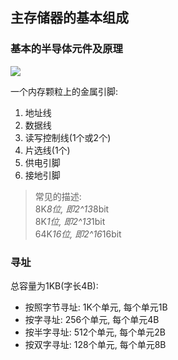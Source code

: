 ## 主存储器的基本组成

### 基本的半导体元件及原理

![](https://github.com/Ricolxwz/Computer-Organization-408/blob/main/Computer-Organization%20WD/Storage%20System/SVG/The%20basic%20components%20of%20main%20memory1.drawio.svg)

一个内存颗粒上的金属引脚:
1. 地址线
2. 数据线
3. 读写控制线(1个或2个)
4. 片选线(1个)
5. 供电引脚
6. 接地引脚

> 常见的描述: 
> <br> 8K*8位, 即2^13*8bit
> <br> 8K*1位, 即2^13*1bit
> <br> 64K*16位, 即2^16*16bit

### 寻址

总容量为1KB(字长4B):

- 按照字节寻址: 1K个单元, 每个单元1B
- 按字寻址: 256个单元, 每个单元4B
- 按半字寻址: 512个单元, 每个单元2B
- 按双字寻址: 128个单元, 每个单元8B
